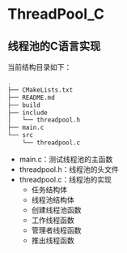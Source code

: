 # ThreadPool_C

## 线程池的C语言实现

当前结构目录如下：

``` bash
.
├── CMakeLists.txt
├── README.md
├── build
├── include
│   └── threadpool.h
├── main.c
└── src
    └── threadpool.c
```

- main.c：测试线程池的主函数
- threadpool.h：线程池的头文件
- threadpool.c：线程池的实现
  - 任务结构体
  - 线程池结构体
  - 创建线程池函数
  - 工作线程函数
  - 管理者线程函数
  - 推出线程函数

